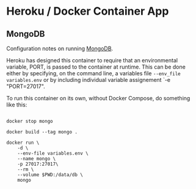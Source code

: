 # Heroku / Docker Container App #

## MongoDB ##

Configuration notes on running [MongoDB](https://hub.docker.com/r/library/mongo/).

Heroku has designed this container to require that an environmental variable, PORT, is passed to the container at runtime.  This can be done either by specifying, on the command line, a variables file `--env_file variables.env` or by including individual variable assignement `-e "PORT=27017".


To run this container on its own, without Docker Compose, do something like this:


```console

docker stop mongo 

docker build --tag mongo .

docker run \
	-d \
	--env-file variables.env \
	--name mongo \
	-p 27017:27017\
	--rm \
	--volume $PWD:/data/db \
	mongo
```
